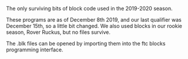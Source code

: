 The only surviving bits of block code used in the 2019-2020 season.

These programs are as of December 8th 2019, and our last qualifier was December 15th, so a little bit changed.
We also used blocks in our rookie season, Rover Ruckus, but no files survive.

The .blk files can be opened by importing them into the ftc blocks programming interface.
